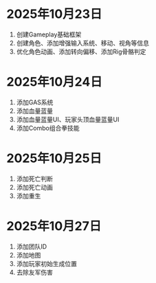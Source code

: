 # 2025年10月23日
1. 创建Gameplay基础框架
2. 创建角色、添加增强输入系统、移动、视角等信息
3. 优化角色动画、添加转向偏移、添加Rig骨骼判定
# 2025年10月24日
1. 添加GAS系统
2. 添加血量蓝量
3. 添加血量蓝量UI、玩家头顶血量蓝量UI
4. 添加Combo组合拳技能
# 2025年10月25日
1. 添加死亡判断
2. 添加死亡动画
3. 添加重生
# 2025年10月27日
1. 添加团队ID
2. 添加地图
3. 添加玩家初始生成位置
4. 去除友军伤害